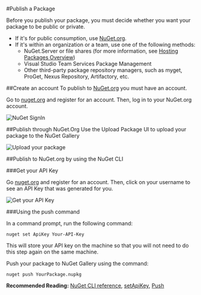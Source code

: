 #Publish a Package

Before you publish your package, you must decide whether you want your package to be public or private.

* If it's for public consumption, use [NuGet.org](https://www.nuget.org/packages/manage/upload).
* If it's within an organization or a team, use one of the following methods:
    * NuGet.Server or file shares (for more information, see [Hosting Packages Overview](/ndocs/host-packages/hosting-packages-overview))
	* Visual Studio Team Services Package Management
	* Other third-party package repository managers, such as myget, ProGet, Nexus Repository, Artifactory, etc.

##Create an account
To publish to [NuGet.org](https://www.nuget.org/packages/upload) you must have an account.

Go to [nuget.org](http://nuget.org/) and register for an account. Then, log in to your NuGet.org account.

![NuGet SignIn](/images/Create/publish_NuGetSignIn.PNG)

##Publish through NuGet.Org
Use the Upload Package UI to upload your package to the NuGet Gallery

![Upload your package](/images/Create/publish_UploadYourPackage.PNG)

##Publish to NuGet.org by using the NuGet CLI

###Get your API Key

Go [nuget.org](http://nuget.org/) and register for an account. Then, click on your username to see an API Key that was generated for you.

![Get your API Key](/images/Create/publish_NuGet-API-Key.PNG)

###Using the push command

In a command prompt, run the following command:

	nuget set ApiKey Your-API-Key

This will store your API key on the machine so that you will not need to do this step again on the same machine.

Push your package to NuGet Gallery using the command:

	nuget push YourPackage.nupkg

**Recommended Reading:** [NuGet CLI reference](/ndocs/tools/nuget.exe-cli-reference), [setApiKey](/ndocs/tools/nuget.exe-cli-reference#setapikey), [Push](/ndocs/tools/nuget.exe-cli-reference#push)
